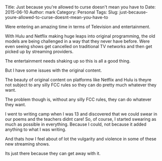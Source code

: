 Title: Just because you're allowed to curse doesn't mean you have to
Date: 2015-06-10
Author: mark
Category: Personal
Tags:
Slug: just-because-youre-allowed-to-curse-doesnt-mean-you-have-to

Were entering an amazing time in terms of Television and entertainment.

With Hulu and Netflix making huge leaps into original programming, the old models are being challenged in a way that they never have before. Were even seeing shows get cancelled on traditional TV networks and then get picked up by streaming providers.

The entertainment needs shaking up so this is all a good thing.

But I have some issues with the original content.

The beauty of original content on platforms like Netflix and Hulu is theyre not subject to any silly FCC rules so they can do pretty much whatever they want.

The problem though is, without any silly FCC rules, they can do whatever they want.

I went to writing camp when I was 13 and discovered that we could swear in our poems and the teachers didnt care! So, of course, I started swearing as much as possible in everything. Because I could, not because it added anything to what I was writing.

And thats how I feel about of lot the vulgarity and violence in some of these new streaming shows.

Its just there because they can get away with it.
